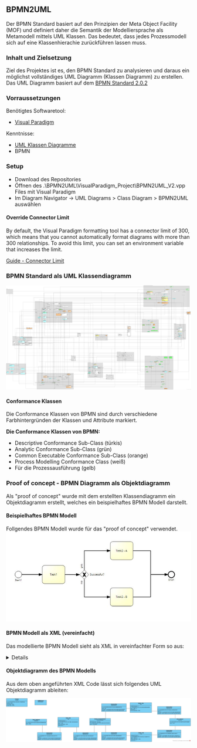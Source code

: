## BPMN2UML

Der BPMN Standard basiert auf den Prinzipien der Meta Object Facility (MOF) und definiert daher die Semantik der Modelliersprache als Metamodell mittels UML Klassen. Das bedeutet, dass jedes Prozessmodell sich auf eine Klassenhierachie zurückführen lassen muss.

### Inhalt und Zielsetzung

Ziel des Projektes ist es, den BPMN Standard zu analysieren und daraus ein möglichst vollständiges UML Diagramm (Klassen Diagramm) zu erstellen. Das UML Diagramm basiert auf dem [BPMN Standard 2.0.2](https://www.omg.org/spec/BPMN/2.0.2/)

### Vorraussetzungen

Benötigtes Softwaretool:

* [Visual Paradigm](https://www.visual-paradigm.com/download/community.jsp)

Kenntnisse:
* [UML Klassen Diagramme](https://developer.ibm.com/articles/an-introduction-to-uml/)
* BPMN

### Setup

* Download des Repositories
* Öffnen des .\BPMN2UML\VisualParadigm_Project\BPMN2UML_V2.vpp Files mit Visual Paradigm
* Im Diagram Navigator -> UML Diagrams > Class Diagram > BPMN2UML auswählen

#### Override Connector Limit

By default, the Visual Paradigm formatting tool has a connector limit of 300, which means that you cannot automatically format diagrams with more than 300 relationships. To avoid this limit, you can set an environment variable that increases the limit.

[Guide - Connector Limit](https://knowhow.visual-paradigm.com/diagramming/max-number-connector-layout/)

### BPMN Standard als UML Klassendiagramm

![BPMN2UML Klassendiagramm](./ClassDiagram/BPMN2UML_classDiagram.jpg "Klassendiagramm")

#### Conformance Klassen

Die Conformance Klassen von BPMN sind durch verschiedene Farbhintergründen der Klassen und Attribute markiert.

**Die Conformance Klassen von BPMN:**

* Descriptive Conformance Sub-Class (türkis)
* Analytic Conformance Sub-Class (grün)
* Common Executable Conformance Sub-Class (orange)
* Process Modelling Conformance Class (weiß)
* Für die Prozessausführung (gelb)

### Proof of concept - BPMN Diagramm als Objektdiagramm

Als "proof of concept" wurde mit dem erstellten Klassendiagramm ein Objektdiagramm erstellt, welches ein beispielhaftes BPMN Modell darstellt.

#### Beispielhaftes BPMN Modell

Follgendes BPMN Modell wurde für das "proof of concept" verwendet.
![Test BPMN](./ObjectDiagram/BPMN2UML_Test_BPMN.jpg "Test BPMN")

#### BPMN Modell als XML (vereinfacht)

Das modellierte BPMN Modell sieht als XML in vereinfachter Form so aus:

<details>

````xml
<?xml>
   <process id="sid-21543069-f5db-4c09-8a35-c13bb8558a3e" isClosed="false" isExecutable="false" processType="None">
      <startEvent id="sid-C6FC241F-F72E-4720-BE76-FDD590A42CB6" name="Start1">
         <outgoing>sid-62B4BF65-7D17-4656-88AF-D0AC23817F7D</outgoing>
      </startEvent>
      <task completionQuantity="1" id="sid-1678751B-3DFD-4C2F-B0B1-2BC82502AD5E" isForCompensation="false" name="Task1" startQuantity="1">
         <incoming>sid-62B4BF65-7D17-4656-88AF-D0AC23817F7D</incoming>
         <outgoing>sid-9BEB1D13-5E3F-485A-A8D7-4FB975A6C647</outgoing>
      </task>
      <endEvent id="sid-8713CB15-5127-407C-8B73-D2A7487CB9D6" name="End1">
         <incoming>sid-D2A826FE-6253-47FD-9B2C-A243044A034C</incoming>
         <incoming>sid-CB58CE8F-707A-4498-BB42-ADDA41420911</incoming>
      </endEvent>
      <exclusiveGateway gatewayDirection="Diverging" id="sid-0E620CE2-39F3-4DC3-B2BA-B4C0EF663099" name="Successful?">
         <incoming>sid-9BEB1D13-5E3F-485A-A8D7-4FB975A6C647</incoming>
         <outgoing>sid-91E8499A-E839-4D5C-B7B8-53BA0886EDED</outgoing>
         <outgoing>sid-7CB37B08-D365-4F97-82DC-B6BB0DBD5F2D</outgoing>
      </exclusiveGateway>
      <task completionQuantity="1" id="sid-AAA09D7E-AFF9-475A-9388-388D560295E6" isForCompensation="false" name="Task2 - A" startQuantity="1">
         <incoming>sid-7CB37B08-D365-4F97-82DC-B6BB0DBD5F2D</incoming>
         <outgoing>sid-D2A826FE-6253-47FD-9B2C-A243044A034C</outgoing>
      </task>
      <task completionQuantity="1" id="sid-81900967-2F94-4816-8762-C15280E4F745" isForCompensation="false" name="Task2 - B" startQuantity="1">
         <incoming>sid-91E8499A-E839-4D5C-B7B8-53BA0886EDED</incoming>
         <outgoing>sid-CB58CE8F-707A-4498-BB42-ADDA41420911</outgoing>
      </task>
      <sequenceFlow id="sid-62B4BF65-7D17-4656-88AF-D0AC23817F7D" name="" sourceRef="sid-C6FC241F-F72E-4720-BE76-FDD590A42CB6" targetRef="sid-1678751B-3DFD-4C2F-B0B1-2BC82502AD5E">
      </sequenceFlow>
      <sequenceFlow id="sid-9BEB1D13-5E3F-485A-A8D7-4FB975A6C647" name="" sourceRef="sid-1678751B-3DFD-4C2F-B0B1-2BC82502AD5E" targetRef="sid-0E620CE2-39F3-4DC3-B2BA-B4C0EF663099">
      </sequenceFlow>
      <sequenceFlow id="sid-91E8499A-E839-4D5C-B7B8-53BA0886EDED" name="no" sourceRef="sid-0E620CE2-39F3-4DC3-B2BA-B4C0EF663099" targetRef="sid-81900967-2F94-4816-8762-C15280E4F745">
      </sequenceFlow>
      <sequenceFlow id="sid-7CB37B08-D365-4F97-82DC-B6BB0DBD5F2D" name="yes" sourceRef="sid-0E620CE2-39F3-4DC3-B2BA-B4C0EF663099" targetRef="sid-AAA09D7E-AFF9-475A-9388-388D560295E6">
      </sequenceFlow>
      <sequenceFlow id="sid-D2A826FE-6253-47FD-9B2C-A243044A034C" name="" sourceRef="sid-AAA09D7E-AFF9-475A-9388-388D560295E6" targetRef="sid-8713CB15-5127-407C-8B73-D2A7487CB9D6">
      </sequenceFlow>
      <sequenceFlow id="sid-CB58CE8F-707A-4498-BB42-ADDA41420911" name="" sourceRef="sid-81900967-2F94-4816-8762-C15280E4F745" targetRef="sid-8713CB15-5127-407C-8B73-D2A7487CB9D6">
      </sequenceFlow>
   </process>
   <bpmndi:BPMNDiagram id="sid-140bc4a4-1889-4f59-b8c1-2043e114ba49">
      <!-- Diagram and rendering information -->
   </bpmndi:BPMNDiagram>
</definitions>

````

</details>

#### Objektdiagramm des BPMN Modells
Aus dem oben angeführten XML Code lässt sich folgendes UML Objektdiagramm ableiten:

![Objektdiagramm](./ObjectDiagram/Obj_BPMN2UML_Test1.jpg "Objektdiagramm")

